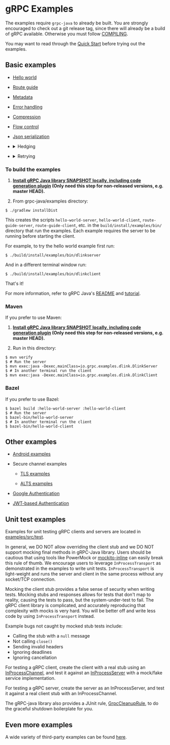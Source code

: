 gRPC Examples
==============================================

The examples require `grpc-java` to already be built. You are strongly encouraged
to check out a git release tag, since there will already be a build of gRPC
available. Otherwise you must follow [COMPILING](../COMPILING.md).

You may want to read through the
[Quick Start](https://grpc.io/docs/languages/java/quickstart)
before trying out the examples.

## Basic examples

- [Hello world](src/main/java/io/grpc/examples/dlink)

- [Route guide](src/main/java/io/grpc/examples/routeguide)

- [Metadata](src/main/java/io/grpc/examples/header)

- [Error handling](src/main/java/io/grpc/examples/errorhandling)

- [Compression](src/main/java/io/grpc/examples/experimental)

- [Flow control](src/main/java/io/grpc/examples/manualflowcontrol)

- [Json serialization](src/main/java/io/grpc/examples/advanced)

- <details>
  <summary>Hedging</summary>

  The [hedging example](src/main/java/io/grpc/examples/hedging) demonstrates that enabling hedging
  can reduce tail latency. (Users should note that enabling hedging may introduce other overhead;
  and in some scenarios, such as when some server resource gets exhausted for a period of time and
  almost every RPC during that time has high latency or fails, hedging may make things worse.
  Setting a throttle in the service config is recommended to protect the server from too many
  inappropriate retry or hedging requests.)

  The server and the client in the example are basically the same as those in the
  [hello world](src/main/java/io/grpc/examples/dlink) example, except that the server mimics a
  long tail of latency, and the client sends 2000 requests and can turn on and off hedging.

  To mimic the latency, the server randomly delays the RPC handling by 2 seconds at 10% chance, 5
  seconds at 5% chance, and 10 seconds at 1% chance.

  When running the client enabling the following hedging policy

  ```json
        "hedgingPolicy": {
          "maxAttempts": 3,
          "hedgingDelay": "1s"
        }
  ```
  Then the latency summary in the client log is like the following

  ```text
  Total RPCs sent: 2,000. Total RPCs failed: 0
  [Hedging enabled]
  ========================
  50% latency: 0ms
  90% latency: 6ms
  95% latency: 1,003ms
  99% latency: 2,002ms
  99.9% latency: 2,011ms
  Max latency: 5,272ms
  ========================
  ```

  See [the section below](#to-build-the-examples) for how to build and run the example. The
  executables for the server and the client are `hedging-hello-world-server` and
  `hedging-hello-world-client`.

  To disable hedging, set environment variable `DISABLE_HEDGING_IN_HEDGING_EXAMPLE=true` before
  running the client. That produces a latency summary in the client log like the following

  ```text
  Total RPCs sent: 2,000. Total RPCs failed: 0
  [Hedging disabled]
  ========================
  50% latency: 0ms
  90% latency: 2,002ms
  95% latency: 5,002ms
  99% latency: 10,004ms
  99.9% latency: 10,007ms
  Max latency: 10,007ms
  ========================
  ```

</details>

- <details>
  <summary>Retrying</summary>

  The [retrying example](src/main/java/io/grpc/examples/retrying) provides a HelloWorld gRPC client &
  server which demos the effect of client retry policy configured on the [ManagedChannel](
  ../api/src/main/java/io/grpc/ManagedChannel.java) via [gRPC ServiceConfig](
  https://github.com/grpc/grpc/blob/master/doc/service_config.md). Retry policy implementation &
  configuration details are outlined in the [proposal](https://github.com/grpc/proposal/blob/master/A6-client-retries.md).

  This retrying example is very similar to the [hedging example](src/main/java/io/grpc/examples/hedging) in its setup.
  The [RetryingHelloWorldServer](src/main/java/io/grpc/examples/retrying/RetryingHelloWorldServer.java) responds with
  a status UNAVAILABLE error response to a specified percentage of requests to simulate server resource exhaustion and
  general flakiness. The [RetryingHelloWorldClient](src/main/java/io/grpc/examples/retrying/RetryingHelloWorldClient.java) makes
  a number of sequential requests to the server, several of which will be retried depending on the configured policy in
  [retrying_service_config.json](src/main/resources/io/grpc/examples/retrying/retrying_service_config.json). Although
  the requests are blocking unary calls for simplicity, these could easily be changed to future unary calls in order to
  test the result of request concurrency with retry policy enabled.

  One can experiment with the [RetryingHelloWorldServer](src/main/java/io/grpc/examples/retrying/RetryingHelloWorldServer.java)
  failure conditions to simulate server throttling, as well as alter policy values in the [retrying_service_config.json](
  src/main/resources/io/grpc/examples/retrying/retrying_service_config.json) to see their effects. To disable retrying
  entirely, set environment variable `DISABLE_RETRYING_IN_RETRYING_EXAMPLE=true` before running the client.
  Disabling the retry policy should produce many more failed gRPC calls as seen in the output log.

  See [the section below](#to-build-the-examples) for how to build and run the example. The
  executables for the server and the client are `retrying-hello-world-server` and
  `retrying-hello-world-client`.

</details>

### <a name="to-build-the-examples"></a> To build the examples

1. **[Install gRPC Java library SNAPSHOT locally, including code generation plugin](../COMPILING.md) (Only need this step for non-released versions, e.g. master HEAD).**

2. From grpc-java/examples directory:
```
$ ./gradlew installDist
```

This creates the scripts `hello-world-server`, `hello-world-client`,
`route-guide-server`, `route-guide-client`, etc. in the
`build/install/examples/bin/` directory that run the examples. Each
example requires the server to be running before starting the client.

For example, to try the hello world example first run:

```
$ ./build/install/examples/bin/dlinkserver
```

And in a different terminal window run:

```
$ ./build/install/examples/bin/dlinkclient
```

That's it!

For more information, refer to gRPC Java's [README](../README.md) and
[tutorial](https://grpc.io/docs/languages/java/basics).

### Maven

If you prefer to use Maven:
1. **[Install gRPC Java library SNAPSHOT locally, including code generation plugin](../COMPILING.md) (Only need this step for non-released versions, e.g. master HEAD).**

2. Run in this directory:
```
$ mvn verify
$ # Run the server
$ mvn exec:java -Dexec.mainClass=io.grpc.examples.dlink.DlinkServer
$ # In another terminal run the client
$ mvn exec:java -Dexec.mainClass=io.grpc.examples.dlink.DlinkClient
```

### Bazel

If you prefer to use Bazel:
```
$ bazel build :hello-world-server :hello-world-client
$ # Run the server
$ bazel-bin/hello-world-server
$ # In another terminal run the client
$ bazel-bin/hello-world-client
```

## Other examples

- [Android examples](android)

- Secure channel examples

  + [TLS examples](example-tls)

  + [ALTS examples](example-alts)

- [Google Authentication](example-gauth)

- [JWT-based Authentication](example-jwt-auth)

## Unit test examples

Examples for unit testing gRPC clients and servers are located in [examples/src/test](src/test).

In general, we DO NOT allow overriding the client stub and we DO NOT support mocking final methods
in gRPC-Java library. Users should be cautious that using tools like PowerMock or
[mockito-inline](https://search.maven.org/search?q=g:org.mockito%20a:mockito-inline) can easily
break this rule of thumb. We encourage users to leverage `InProcessTransport` as demonstrated in the
examples to write unit tests. `InProcessTransport` is light-weight and runs the server
and client in the same process without any socket/TCP connection.

Mocking the client stub provides a false sense of security when writing tests. Mocking stubs and responses
allows for tests that don't map to reality, causing the tests to pass, but the system-under-test to fail.
The gRPC client library is complicated, and accurately reproducing that complexity with mocks is very hard.
You will be better off and write less code by using `InProcessTransport` instead.

Example bugs not caught by mocked stub tests include:

* Calling the stub with a `null` message
* Not calling `close()`
* Sending invalid headers
* Ignoring deadlines
* Ignoring cancellation

For testing a gRPC client, create the client with a real stub
using an
[InProcessChannel](../core/src/main/java/io/grpc/inprocess/InProcessChannelBuilder.java),
and test it against an
[InProcessServer](../core/src/main/java/io/grpc/inprocess/InProcessServerBuilder.java)
with a mock/fake service implementation.

For testing a gRPC server, create the server as an InProcessServer,
and test it against a real client stub with an InProcessChannel.

The gRPC-java library also provides a JUnit rule,
[GrpcCleanupRule](../testing/src/main/java/io/grpc/testing/GrpcCleanupRule.java), to do the graceful
shutdown boilerplate for you.

## Even more examples

A wide variety of third-party examples can be found [here](https://github.com/saturnism/grpc-java-by-example).


